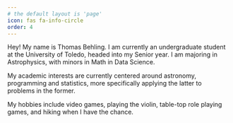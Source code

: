 ```yaml
---
# the default layout is 'page'
icon: fas fa-info-circle
order: 4
---
```


Hey! My name is Thomas Behling. I am currently an undergraduate student at the University of Toledo, headed into my Senior year. I am majoring in Astrophysics, with minors in Math in Data Science.

My academic interests are currently centered around astronomy, programming and statistics, more specifically applying the latter to problems in the former.

My hobbies include video games, playing the violin, table-top role playing games, and hiking when I have the chance.
